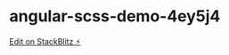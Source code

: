 # angular-scss-demo-4ey5j4

[Edit on StackBlitz ⚡️](https://stackblitz.com/edit/angular-scss-demo-4ey5j4)